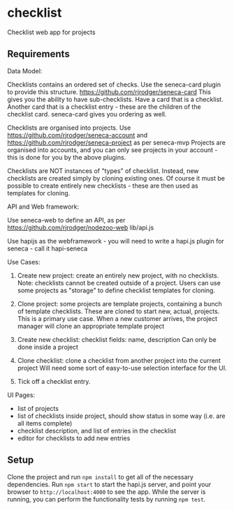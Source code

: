checklist
=========

Checklist web app for projects

Requirements
------------
Data Model:

Checklists contains an ordered set of checks.
Use the seneca-card plugin to provide this structure.
https://github.com/rjrodger/seneca-card
This gives you the ability to have sub-checklists.
Have a card that is a checklist.
Another card that is a checklist entry - these are the children of the checklist card.
seneca-card gives you ordering as well.

Checklists are organised into projects.
Use https://github.com/rjrodger/seneca-account and https://github.com/rjrodger/seneca-project as per seneca-mvp
Projects are organised into accounts, and you can only see projects in your account - this is done for you by the above plugins.

Checklists are NOT instances of "types" of checklist. Instead, new checklists are created simply by cloning existing ones.
Of course it must be possible to create entirely new checklists - these are then used as templates for cloning.

API and Web framework:

Use seneca-web to define an API, as per https://github.com/rjrodger/nodezoo-web lib/api.js

Use hapijs as the webframework - you will need to write a hapi.js plugin for seneca - call it hapi-seneca

Use Cases:

1. Create new project: create an entirely new project, with no checklists.
Note: checklists cannot be created outside of a project. Users can use some projects as "storage" to define checklist templates for cloning.

2. Clone project: some projects are template projects, containing a bunch of template checklists. These are cloned to start new, actual, projects.
This is a primary use case. When a new customer arrives, the project manager will clone an appropriate template project

3. Create new checklist: checklist fields: name, description
Can only be done inside a project

4. Clone checklist: clone a checklist from another project into the current project
Will need some sort of easy-to-use selection interface for the UI.

5. Tick off a checklist entry.


UI Pages:
- list of projects
- list of checklists inside project, should show status in some way (i.e. are all items complete)
- checklist description, and list of entries in the checklist
- editor for checklists to add new entries


Setup
-----

Clone the project and run `npm install` to get all of the necessary dependencies. Run `npm start` to start the hapi.js server, and point your browser to `http://localhost:4000` to see the app. While the server is running, you can perform the functionality tests by running `npm test`.
